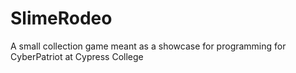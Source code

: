# SlimeRodeo
 A small collection game meant as a showcase for programming for CyberPatriot at Cypress College
